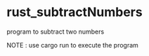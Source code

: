 # rust_subtractNumbers

program to subtract two numbers

NOTE : use cargo run to execute the program
